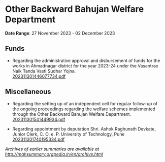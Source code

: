 # Other Backward Bahujan Welfare Department

**Date Range**: 27 November 2023 - 02 December 2023


## Funds
- Regarding the administrative approval and disbursement of funds for the works in Ahmadnagar district for the year 2023-24 under the Vasantrao Naik Tanda Vasti Sudhar Yojna.\
  [202311301446077734.pdf](https://gr.maharashtra.gov.in/Site/Upload/Government%20Resolutions/English/202311301446077734.pdf)

## Miscellaneous
- Regarding the setting up of an independent cell for regular follow-up of the ongoing proceedings regarding the welfare schemes implemented through the Other Backward Bahujan Welfare Department.\
  [202311301541449934.pdf](https://gr.maharashtra.gov.in/Site/Upload/Government%20Resolutions/English/202311301541449934.pdf)

- Regarding appointment by deputation Shri. Ashok Raghunath Devkate, Junior Clerk, C. O. e. P. University of Technology, Pune\
  [202311301740195334.pdf](https://gr.maharashtra.gov.in/Site/Upload/Government%20Resolutions/English/202311301740195334.pdf)


*Archives of earlier summaries are available at http://mahsummary.orgpedia.in/en/archive.html*